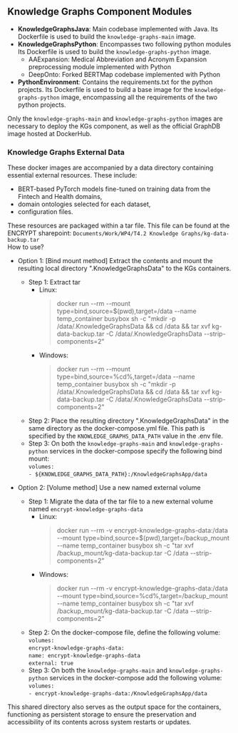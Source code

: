 ## Knowledge Graphs Component Modules

* __KnowledgeGraphsJava__: Main codebase implemented with Java. Its Dockerfile is used to build the ```knowledge-graphs-main``` image.
* __KnowledgeGraphsPython__: Encompasses two following python modules Its Dockerfile is used to build the ```knowledge-graphs-python``` image.
  - AAExpansion: Medical Abbreviation and Acronym Expansion preprocessing module implemented with Python
  - DeepOnto: Forked BERTMap codebase implemented with Python
* __PythonEnvironment__: Contains the requirements.txt for the python projects. Its Dockerfile is used to build a base image for the ```knowledge-graphs-python``` image,
encompassing all the requirements of the two python projects.

Only the ```knowledge-graphs-main``` and ```knowledge-graphs-python``` images are necessary to deploy the KGs component, as well as the official GraphDB image hosted at DockerHub.


### Knowledge Graphs External Data
These docker images are accompanied by a data directory containing essential external resources. These include: 

- BERT-based PyTorch models fine-tuned on training data from the Fintech and Health domains, 
- domain ontologies selected for each dataset, 
- configuration files.

These resources are packaged within a tar file. This file can be found at the ENCRYPT sharepoint: ```Documents/Work/WP4/T4.2 Knowledge Graphs/kg-data-backup.tar``` <br>
How to use?

- Option 1: [Bind mount method] Extract the contents and mount the resulting local directory ".KnowledgeGraphsData" to the KGs containers. <br>
    - Step 1: Extract tar
        - Linux: 
          > docker run --rm --mount type=bind,source=$(pwd),target=/data --name temp_container busybox sh -c "mkdir -p /data/.KnowledgeGraphsData && cd /data && tar xvf kg-data-backup.tar -C /data/.KnowledgeGraphsData --strip-components=2"
        - Windows:
          > docker run --rm --mount type=bind,source=%cd%,target=/data --name temp_container busybox sh -c "mkdir -p /data/.KnowledgeGraphsData && cd /data && tar xvf kg-data-backup.tar -C /data/.KnowledgeGraphsData --strip-components=2"
    - Step 2: Place the resulting directory ".KnowledgeGraphsData" in the same directory as the docker-compose.yml file. This path is specified by the ```KNOWLEDGE_GRAPHS_DATA_PATH``` value in the .env file. 
    - Step 3: On both the ```knowledge-graphs-main``` and ```knowledge-graphs-python``` services in the docker-compose specify the following bind mount: <br>
      ```volumes:```<br>```- ${KNOWLEDGE_GRAPHS_DATA_PATH}:/KnowledgeGraphsApp/data```

      
- Option 2: [Volume method] Use a new named external volume
    - Step 1: Migrate the data of the tar file to a new external volume named ```encrypt-knowledge-graphs-data```
        - Linux:
          > docker run --rm -v encrypt-knowledge-graphs-data:/data --mount type=bind,source=$(pwd),target=/backup_mount --name temp_container busybox sh -c "tar xvf /backup_mount/kg-data-backup.tar -C /data --strip-components=2"
        - Windows:
          > docker run --rm -v encrypt-knowledge-graphs-data:/data --mount type=bind,source=%cd%,target=/backup_mount --name temp_container busybox sh -c "tar xvf /backup_mount/kg-data-backup.tar -C /data --strip-components=2"
    - Step 2: On the docker-compose file, define the following volume:<br>
      ```volumes:```<br>```encrypt-knowledge-graphs-data:```<br>```name: encrypt-knowledge-graphs-data```<br>```external: true```
    - Step 3: On both the ```knowledge-graphs-main``` and ```knowledge-graphs-python``` services in the docker-compose add the following volume: <br>
      ```volumes:```<br>```- encrypt-knowledge-graphs-data:/KnowledgeGraphsApp/data```

This shared directory also serves as the output space for the containers, functioning as persistent storage to ensure the preservation and accessibility of its contents across system restarts or updates.